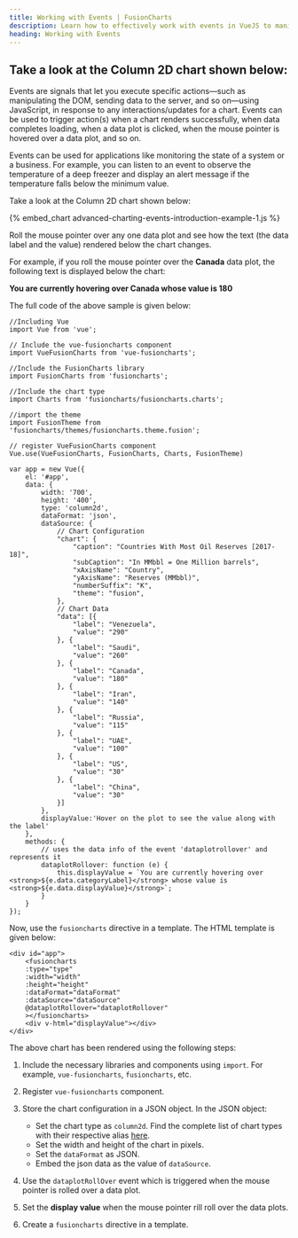 ```yaml
---
title: Working with Events | FusionCharts
description: Learn how to effectively work with events in VueJS to manipulate the DOM, send data to the server, & more. Get informed with our comprehensive article now!
heading: Working with Events
---
```


## Take a look at the Column 2D chart shown below:

Events are signals that let you execute specific actions—such as manipulating the DOM, sending data to the server, and so on—using JavaScript, in response to any interactions/updates for a chart. Events can be used to trigger action(s) when a chart renders successfully, when data completes loading, when a data plot is clicked, when the mouse pointer is hovered over a data plot, and so on.

Events can be used for applications like monitoring the state of a system or a business. For example, you can listen to an event to observe the temperature of a deep freezer and display an alert message if the temperature falls below the minimum value.

Take a look at the Column 2D chart shown below:

{% embed_chart advanced-charting-events-introduction-example-1.js %}

Roll the mouse pointer over any one data plot and see how the text (the data label and the value) rendered below the chart changes.

For example, if you roll the mouse pointer over the __Canada__ data plot, the following text is displayed below the chart:

**You are currently hovering over Canada whose value is 180**

The full code of the above sample is given below:

```
//Including Vue
import Vue from 'vue';

// Include the vue-fusioncharts component
import VueFusionCharts from 'vue-fusioncharts';

//Include the FusionCharts library
import FusionCharts from 'fusioncharts';

//Include the chart type
import Charts from 'fusioncharts/fusioncharts.charts';

//import the theme
import FusionTheme from 'fusioncharts/themes/fusioncharts.theme.fusion';

// register VueFusionCharts component
Vue.use(VueFusionCharts, FusionCharts, Charts, FusionTheme)

var app = new Vue({
    el: '#app',
    data: {
        width: '700',
        height: '400',
        type: 'column2d',
        dataFormat: 'json',
        dataSource: {
            // Chart Configuration
            "chart": {
                "caption": "Countries With Most Oil Reserves [2017-18]",
                "subCaption": "In MMbbl = One Million barrels",
                "xAxisName": "Country",
                "yAxisName": "Reserves (MMbbl)",
                "numberSuffix": "K",
                "theme": "fusion",
            },
            // Chart Data
            "data": [{
                "label": "Venezuela",
                "value": "290"
            }, {
                "label": "Saudi",
                "value": "260"
            }, {
                "label": "Canada",
                "value": "180"
            }, {
                "label": "Iran",
                "value": "140"
            }, {
                "label": "Russia",
                "value": "115"
            }, {
                "label": "UAE",
                "value": "100"
            }, {
                "label": "US",
                "value": "30"
            }, {
                "label": "China",
                "value": "30"
            }]
        },
        displayValue:'Hover on the plot to see the value along with the label'
    },
    methods: {
        // uses the data info of the event 'dataplotrollover' and represents it
        dataplotRollover: function (e) {
            this.displayValue = `You are currently hovering over <strong>${e.data.categoryLabel}</strong> whose value is <strong>${e.data.displayValue}</strong>`;
        }
    }
});
```

Now, use the `fusioncharts` directive in a template. The HTML template is given below:

```
<div id="app">
    <fusioncharts
    :type="type"
    :width="width"
    :height="height"
    :dataFormat="dataFormat"
    :dataSource="dataSource"
    @dataplotRollover="dataplotRollover"
    ></fusioncharts>
    <div v-html="displayValue"></div>
</div>
```

The above chart has been rendered using the following steps:

1. Include the necessary libraries and components using `import`. For example, `vue-fusioncharts`, `fusioncharts`, etc.

2. Register `vue-fusioncharts` component.

3. Store the chart configuration in a JSON object. In the JSON object:
    * Set the chart type as `column2d`. Find the complete list of chart types with their respective alias [here](https://www.fusioncharts.com/dev/chart-guide/list-of-charts).
    * Set the width and height of the chart in pixels. 
    * Set the `dataFormat` as JSON.
    * Embed the json data as the value of `dataSource`.

4. Use the `dataplotRollOver` event which is triggered when the mouse pointer is rolled over a data plot.

5. Set the **display value** when the mouse pointer rill roll over the data plots.

6. Create a `fusioncharts` directive in a template.
